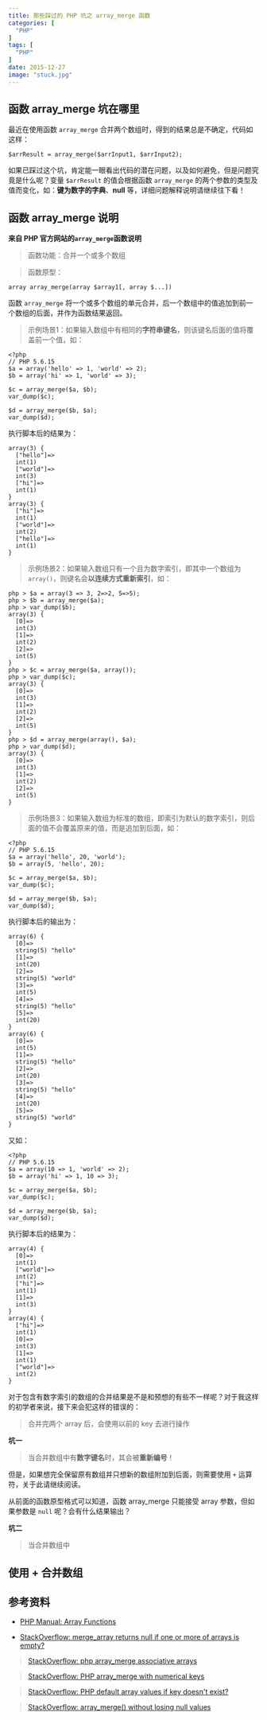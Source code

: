 ```yaml
---
title: 那些踩过的 PHP 坑之 array_merge 函数
categories: [
  "PHP"
]
tags: [
  "PHP"
]
date: 2015-12-27
image: "stuck.jpg"
---
```


## 函数 array_merge 坑在哪里

最近在使用函数 `array_merge` 合并两个数组时，得到的结果总是不确定，代码如这样：

    $arrResult = array_merge($arrInput1, $arrInput2);
    
如果已踩过这个坑，肯定能一眼看出代码的潜在问题，以及如何避免，但是问题究竟是什么呢？变量 `$arrResult` 的值会根据函数 `array_merge` 的两个参数的类型及值而变化，如：**键为数字的字典**、**null** 等，详细问题解释说明请继续往下看！

## 函数 array_merge 说明

**来自 PHP 官方网站的`array_merge`函数说明**

> 函数功能：合并一个或多个数组

> 函数原型：
    
    array array_merge(array $array1[, array $...])

函数 `array_merge` 将一个或多个数组的单元合并，后一个数组中的值追加到前一个数组的后面，并作为函数结果返回。

> 示例场景1：如果输入数组中有相同的**字符串键名**，则该键名后面的值将覆盖前一个值，如：

	<?php
	// PHP 5.6.15
	$a = array('hello' => 1, 'world' => 2);
	$b = array('hi' => 1, 'world' => 3);
	
	$c = array_merge($a, $b);
	var_dump($c);
	
	$d = array_merge($b, $a);
	var_dump($d);

执行脚本后的结果为：

	array(3) {
	  ["hello"]=>
	  int(1)
	  ["world"]=>
	  int(3)
	  ["hi"]=>
	  int(1)
	}
	array(3) {
	  ["hi"]=>
	  int(1)
	  ["world"]=>
	  int(2)
	  ["hello"]=>
	  int(1)
	}

> 示例场景2：如果输入数组只有一个且为数字索引，即其中一个数组为 `array()`，则键名会**以连续方式重新索引**，如：

	php > $a = array(3 => 3, 2=>2, 5=>5);
	php > $b = array_merge($a);
	php > var_dump($b);
	array(3) {
	  [0]=>
	  int(3)
	  [1]=>
	  int(2)
	  [2]=>
	  int(5)
	}
	php > $c = array_merge($a, array());
	php > var_dump($c);
	array(3) {
	  [0]=>
	  int(3)
	  [1]=>
	  int(2)
	  [2]=>
	  int(5)
	}
	php > $d = array_merge(array(), $a);
	php > var_dump($d);
	array(3) {
	  [0]=>
	  int(3)
	  [1]=>
	  int(2)
	  [2]=>
	  int(5)
	}

> 示例场景3：如果输入数组为标准的数组，即索引为默认的数字索引，则后面的值不会覆盖原来的值，而是追加到后面，如：

	<?php
	// PHP 5.6.15
	$a = array('hello', 20, 'world');
	$b = array(5, 'hello', 20);
	
	$c = array_merge($a, $b);
	var_dump($c);
	
	$d = array_merge($b, $a);
	var_dump($d);
	
执行脚本后的输出为：

	array(6) {
	  [0]=>
	  string(5) "hello"
	  [1]=>
	  int(20)
	  [2]=>
	  string(5) "world"
	  [3]=>
	  int(5)
	  [4]=>
	  string(5) "hello"
	  [5]=>
	  int(20)
	}
	array(6) {
	  [0]=>
	  int(5)
	  [1]=>
	  string(5) "hello"
	  [2]=>
	  int(20)
	  [3]=>
	  string(5) "hello"
	  [4]=>
	  int(20)
	  [5]=>
	  string(5) "world"
	}

又如：

	<?php
    // PHP 5.6.15
	$a = array(10 => 1, 'world' => 2);
	$b = array('hi' => 1, 10 => 3);
	
	$c = array_merge($a, $b);
	var_dump($c);
	
	$d = array_merge($b, $a);
	var_dump($d);

执行脚本后的结果为：

	array(4) {
	  [0]=>
	  int(1)
	  ["world"]=>
	  int(2)
	  ["hi"]=>
	  int(1)
	  [1]=>
	  int(3)
	}
	array(4) {
	  ["hi"]=>
	  int(1)
	  [0]=>
	  int(3)
	  [1]=>
	  int(1)
	  ["world"]=>
	  int(2)
	}

对于包含有数字索引的数组的合并结果是不是和预想的有些不一样呢？对于我这样的初学者来说，接下来会犯这样的错误的：

> 合并完两个 array 后，会使用以前的 key 去进行操作

**坑一**

> 当合并数组中有**数字键名**时，其会被**重新编号**！

但是，如果想完全保留原有数组并只想新的数组附加到后面，则需要使用 `+` 运算符，关于此请继续阅读。

从前面的函数原型格式可以知道，函数 array_merge 只能接受 array 参数，但如果参数是 `null` 呢？会有什么结果输出？

**坑二**

> 当合并数组中

## 使用 + 合并数组


## 参考资料

- [PHP Manual: Array Functions](http://php.net/manual/en/function.array-merge.php)

- [StackOverflow: merge_array returns null if one or more of arrays is empty?](http://stackoverflow.com/questions/19711491/merge-array-returns-null-if-one-or-more-of-arrays-is-empty/19712372#19712372)

> [StackOverflow: php array_merge associative arrays](http://stackoverflow.com/questions/5233721/php-array-merge-associative-arrays)

> [StackOverflow: PHP array_merge with numerical keys](http://stackoverflow.com/questions/5929642/php-array-merge-with-numerical-keys/5929690#5929690)

> [StackOverflow: PHP default array values if key doesn't exist?](http://stackoverflow.com/questions/9555758/php-default-array-values-if-key-doesnt-exist/17443217#17443217)

> [StackOverflow: array_merge() without losing null values](http://stackoverflow.com/questions/24868372/array-merge-without-losing-null-values)
